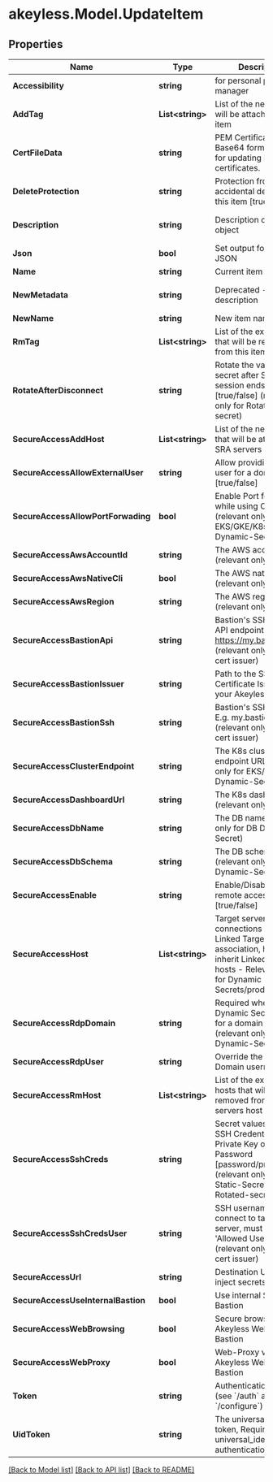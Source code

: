 # akeyless.Model.UpdateItem

## Properties

Name | Type | Description | Notes
------------ | ------------- | ------------- | -------------
**Accessibility** | **string** | for personal password manager | [optional] [default to "regular"]
**AddTag** | **List&lt;string&gt;** | List of the new tags that will be attached to this item | [optional] 
**CertFileData** | **string** | PEM Certificate in a Base64 format. Used for updating RSA keys&#39; certificates. | [optional] 
**DeleteProtection** | **string** | Protection from accidental deletion of this item [true/false] | [optional] 
**Description** | **string** | Description of the object | [optional] [default to "default_metadata"]
**Json** | **bool** | Set output format to JSON | [optional] [default to false]
**Name** | **string** | Current item name | 
**NewMetadata** | **string** | Deprecated - use description | [optional] [default to "default_metadata"]
**NewName** | **string** | New item name | [optional] 
**RmTag** | **List&lt;string&gt;** | List of the existent tags that will be removed from this item | [optional] 
**RotateAfterDisconnect** | **string** | Rotate the value of the secret after SRA session ends [true/false] (relevant only for Rotated-secret) | [optional] [default to "false"]
**SecureAccessAddHost** | **List&lt;string&gt;** | List of the new hosts that will be attached to SRA servers host | [optional] 
**SecureAccessAllowExternalUser** | **string** | Allow providing external user for a domain users [true/false] | [optional] 
**SecureAccessAllowPortForwading** | **bool** | Enable Port forwarding while using CLI access (relevant only for EKS/GKE/K8s Dynamic-Secret) | [optional] 
**SecureAccessAwsAccountId** | **string** | The AWS account id (relevant only for aws) | [optional] 
**SecureAccessAwsNativeCli** | **bool** | The AWS native cli (relevant only for aws) | [optional] 
**SecureAccessAwsRegion** | **string** | The AWS region (relevant only for aws) | [optional] 
**SecureAccessBastionApi** | **string** | Bastion&#39;s SSH control API endpoint. E.g. https://my.bastion:9900 (relevant only for ssh cert issuer) | [optional] 
**SecureAccessBastionIssuer** | **string** | Path to the SSH Certificate Issuer for your Akeyless Bastion | [optional] 
**SecureAccessBastionSsh** | **string** | Bastion&#39;s SSH server. E.g. my.bastion:22 (relevant only for ssh cert issuer) | [optional] 
**SecureAccessClusterEndpoint** | **string** | The K8s cluster endpoint URL (relevant only for EKS/GKE/K8s Dynamic-Secret) | [optional] 
**SecureAccessDashboardUrl** | **string** | The K8s dashboard url (relevant only for k8s) | [optional] 
**SecureAccessDbName** | **string** | The DB name (relevant only for DB Dynamic-Secret) | [optional] 
**SecureAccessDbSchema** | **string** | The DB schema (relevant only for DB Dynamic-Secret) | [optional] 
**SecureAccessEnable** | **string** | Enable/Disable secure remote access [true/false] | [optional] 
**SecureAccessHost** | **List&lt;string&gt;** | Target servers for connections (In case of Linked Target association, host(s) will inherit Linked Target hosts - Relevant only for Dynamic Secrets/producers) | [optional] 
**SecureAccessRdpDomain** | **string** | Required when the Dynamic Secret is used for a domain user (relevant only for RDP Dynamic-Secret) | [optional] 
**SecureAccessRdpUser** | **string** | Override the RDP Domain username | [optional] 
**SecureAccessRmHost** | **List&lt;string&gt;** | List of the existent hosts that will be removed from SRA servers host | [optional] 
**SecureAccessSshCreds** | **string** | Secret values contains SSH Credentials, either Private Key or Password [password/private-key] (relevant only for Static-Secret or Rotated-secret) | [optional] 
**SecureAccessSshCredsUser** | **string** | SSH username to connect to target server, must be in &#39;Allowed Users&#39; list (relevant only for ssh cert issuer) | [optional] 
**SecureAccessUrl** | **string** | Destination URL to inject secrets | [optional] 
**SecureAccessUseInternalBastion** | **bool** | Use internal SSH Bastion | [optional] 
**SecureAccessWebBrowsing** | **bool** | Secure browser via Akeyless Web Access Bastion | [optional] [default to false]
**SecureAccessWebProxy** | **bool** | Web-Proxy via Akeyless Web Access Bastion | [optional] [default to false]
**Token** | **string** | Authentication token (see &#x60;/auth&#x60; and &#x60;/configure&#x60;) | [optional] 
**UidToken** | **string** | The universal identity token, Required only for universal_identity authentication | [optional] 

[[Back to Model list]](../README.md#documentation-for-models) [[Back to API list]](../README.md#documentation-for-api-endpoints) [[Back to README]](../README.md)

